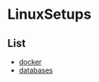 # LinuxSetups 


## List
- [docker](docs/docker/install-docker.md)
- [databases](docs/databases/index.md)